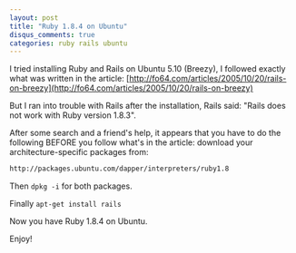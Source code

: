 ```yaml
---
layout: post
title: "Ruby 1.8.4 on Ubuntu"
disqus_comments: true
categories: ruby rails ubuntu
---
```


I tried installing Ruby and Rails on Ubuntu 5.10 (Breezy), I followed exactly 
what was written in the article: 
[http://fo64.com/articles/2005/10/20/rails-on-breezy](http://fo64.com/articles/2005/10/20/rails-on-breezy)


But I ran into trouble with Rails after the installation, Rails said: "Rails 
does not work with Ruby version 1.8.3".


After some search and a friend's help, it appears that you have to do the 
following BEFORE you follow what's in the article:
download your architecture-specific packages from:

```http://packages.ubuntu.com/dapper/libs/libruby1.8
http://packages.ubuntu.com/dapper/interpreters/ruby1.8
```

Then `dpkg -i` for both packages.

Finally `apt-get install rails`

Now you have Ruby 1.8.4 on Ubuntu.

Enjoy!